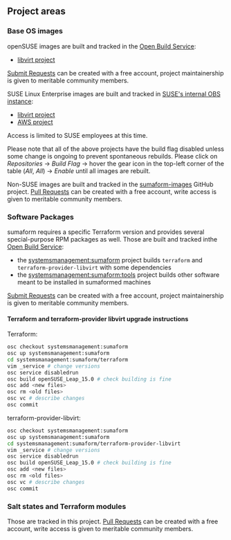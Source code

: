 ## Project areas

### Base OS images

openSUSE images are built and tracked in the [Open Build Service](https://build.opensuse.org/):

- [libvirt project](https://build.opensuse.org/project/show/systemsmanagement:sumaform:images:libvirt)

[Submit Requests](https://openbuildservice.org/help/manuals/obs-reference-guide/cha.obs.request_and_review_ystem.html) can be created with a free account, project maintainership is given to meritable community members.

SUSE Linux Enterprise images are built and tracked in [SUSE's internal OBS instance](https://build.suse.de/project/show/Devel:Galaxy:Terraform:Images):

- [libvirt project](https://build.suse.de/project/show/Devel:Galaxy:Terraform:Images)
- [AWS project](https://build.suse.de/project/show/Devel:Galaxy:Terraform:Images:AmazonEC2)

Access is limited to SUSE employees at this time.

Please note that all of the above projects have the build flag disabled unless some change is ongoing to prevent spontaneous rebuilds. Please click on *Repositories* -> *Build Flag* -> hover the gear icon in the top-left corner of the table (*All*, *All*) -> *Enable* until all images are rebuilt.

Non-SUSE images are built and tracked in the [sumaform-images](https://github.com/uyuni-project/sumaform-images) GitHub project. [Pull Requests](https://help.github.com/articles/about-pull-requests/) can be created with a free account, write access is given to meritable community members.

### Software Packages

sumaform requires a specific Terraform version and provides several special-purpose RPM packages as well. Those are built and tracked inthe [Open Build Service](https://build.opensuse.org/):

- the [systemsmanagement:sumaform](https://build.opensuse.org/project/show/systemsmanagement:sumaform) project builds `terraform` and `terraform-provider-libvirt` with some dependencies
- the [systemsmanagement:sumaform:tools](https://build.opensuse.org/project/show/systemsmanagement:sumaform:tools) project builds other software meant to be installed in sumaformed machines

[Submit Requests](https://openbuildservice.org/help/manuals/obs-reference-guide/cha.obs.request_and_review_ystem.html) can be created with a free account, project maintainership is given to meritable community members.

#### Terraform and terraform-provider libvirt upgrade instructions

Terraform:

```bash
osc checkout systemsmanagement:sumaform
osc up systemsmanagement:sumaform
cd systemsmanagement:sumaform/terraform
vim _service # change versions
osc service disabledrun
osc build openSUSE_Leap_15.0 # check building is fine
osc add <new files>
osc rm <old files>
osc vc # describe changes
osc commit
```

terraform-provider-libvirt:

```bash
osc checkout systemsmanagement:sumaform
osc up systemsmanagement:sumaform
cd systemsmanagement:sumaform/terraform-provider-libvirt
vim _service # change versions
osc service disabledrun
osc build openSUSE_Leap_15.0 # check building is fine
osc add <new files>
osc rm <old files>
osc vc # describe changes
osc commit
```

### Salt states and Terraform modules

Those are tracked in this project. [Pull Requests](https://help.github.com/articles/about-pull-requests/) can be created with a free account, write access is given to meritable community members.
